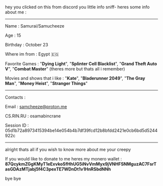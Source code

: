 hey you clicked on this from discord you little info sniff- heres some info about me : 
__________________________________________________________________________________________________________________

Name : Samurai/Samucheeze

Age : 15

Birthday : October 23

Where im from : Egypt 🇪🇬

Favorite Games : "**Dying Light**", "**Splinter Cell Blacklist**", "**Grand Theft Auto V**", "**Combat Master**" (theres more but thats all i remember)

Movies and shows that i like : "**Kate**", "**Bladerunner 2049**", "**The Gray Man**", "**Money Heist**", "**Stranger Things**"

__________________________________________________________________________________________________________________

Contacts :

Email : samcheeze@proton.me

CS.RIN.RU : osamabincrane

Session ID : 05d1b72a8973415394be14e054b4b7df39fcd12b8bfdd2421e0cb6bd5d5244922c
__________________________________________________________________________________________________________________

alright thats all if you wish to know more about me your creepy 

If you would like to donate to me heres my monero wallet : **87QcykmZGgKMyT1eExvkoSfHhUG5iNvVmMyx9jVNHFSNMguzAC7FsrTasGDAzMTjabj5f4C3pexTE7WDnDt1v1HnRSbdNNh**

bye bye

